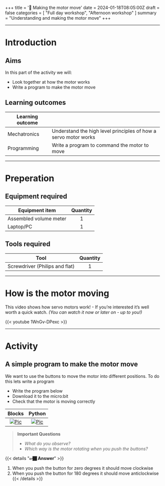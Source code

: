 +++
title = '🔩 Making the motor move'
date = 2024-01-18T08:05:00Z
draft = false
categories = [ "Full day workshop", "Afternoon workshop" ]
summary = "Understanding and making the motor move"
+++

---

# Introduction

## Aims
In this part of the activity we will:
* Look together at how the motor works
* Write a program to make the motor move

## Learning outcomes

| Learning outcome |                                                                 |
| ---------------- | --------------------------------------------------------------- |
| Mechatronics     | Understand the high level principles of how a servo motor works |
| Programming      | Write a program to command the motor to move                    |
---

# Preperation

## Equipment required

| Equipment item         | Quantity |
| ---------------------- | :------: |
| Assembled volume meter |    1     |
| Laptop/PC              |    1     |


## Tools required

| Tool                           | Quantity |
| ------------------------------ | :------: |
| Screwdriver (Philips and flat) |    1     |

---

# How is the motor moving

This video shows how servo motors work! - If you’re interested it’s well worth a quick watch. 
*(You can watch it now or later on - up to you!)*

{{< youtube 1WnGv-DPexc >}}

---

# Activity

## A simple program to make the motor move
We want to use the buttons to move the motor into different positions. To do this lets write a program

* Write the program below
* Download it to the micro:bit
* Check that the motor is moving correctly

|                                 Blocks                                 |                                 Python                                 |
| :--------------------------------------------------------------------: | :--------------------------------------------------------------------: |
| [![Pic](/images/move_motor_blocks.png)](/images/move_motor_blocks.png) | [![Pic](/images/move_motor_python.png)](/images/move_motor_python.png) |

>**Important Questions**
>* *What do you observe?*
>* *Which way is the motor rotating when you push the buttons?*

{{< details "**👉🏾 Answer**" >}}
1. When you push the button for zero degrees it should move clockwise
2. When you push the button for 180 degrees it should move anticlockwise
{{< /details >}}